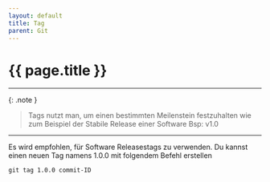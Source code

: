 ```yaml
---
layout: default
title: Tag
parent: Git
---
```


# {{ page.title }}

______________________________________________________________________

{: .note }

> Tags nutzt man, um einen bestimmten Meilenstein festzuhalten wie zum Beispiel
> der Stabile Release einer Software Bsp: v1.0

______________________________________________________________________

Es wird empfohlen, für Software Releasestags zu verwenden. Du kannst einen neuen Tag namens 1.0.0 mit folgendem Befehl erstellen

`git tag 1.0.0 commit-ID`
